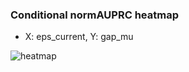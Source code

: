 ### Conditional normAUPRC heatmap

- X: eps_current, Y: gap_mu

![heatmap](/home/elicer/project_0814_2/results/20250814-131156/holdout/conditional_heatmap_eps_current_vs_gap_mu.png)
